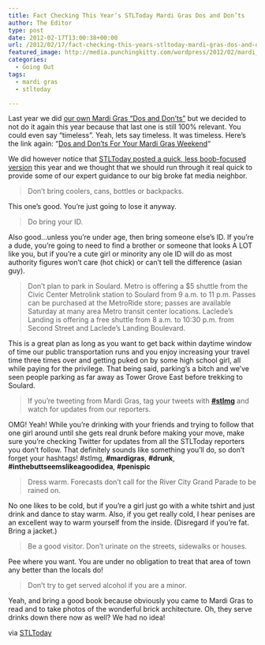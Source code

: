 ```yaml
---
title: Fact Checking This Year’s STLToday Mardi Gras Dos and Don’ts
author: The Editor
type: post
date: 2012-02-17T13:00:38+00:00
url: /2012/02/17/fact-checking-this-years-stltoday-mardi-gras-dos-and-donts/
featured_image: http://media.punchingkitty.com/wordpress/2012/02/mardi_gras_mayor_slay.jpeg
categories:
  - Going Out
tags:
  - mardi gras
  - stltoday

---
```

Last year we did <a href="http://punchingkitty.com/2011/03/04/dos-and-donts-for-your-mardi-gras-weekend/" target="_blank">our own Mardi Gras &#8220;Dos and Don&#8217;ts&#8221;</a> but we decided to not do it again this year because that last one is still 100% relevant. You could even say &#8220;timeless&#8221;. Yeah, lets say timeless. It was timeless. Here&#8217;s the link again: &#8220;<a href="http://punchingkitty.com/2011/03/04/dos-and-donts-for-your-mardi-gras-weekend/" target="_blank">Dos and Don&#8217;ts For Your Mardi Gras Weekend</a>&#8220;

We did however notice that <a href="http://www.stltoday.com/soulard-mardi-gras-dos-and-don-ts/article_fec2505a-583f-11e1-91e2-001a4bcf6878.html" target="_blank">STLToday posted a quick, less boob-focused version</a> this year and we thought that we should run through it real quick to provide some of our expert guidance to our big broke fat media neighbor.

> Don&#8217;t bring coolers, cans, bottles or backpacks.

This one&#8217;s good. You&#8217;re just going to lose it anyway.

> Do bring your ID.

Also good&#8230;unless you&#8217;re under age, then bring someone else&#8217;s ID. If you&#8217;re a dude, you&#8217;re going to need to find a brother or someone that looks A LOT like you, but if you&#8217;re a cute girl or minority any ole ID will do as most authority figures won&#8217;t care (hot chick) or can&#8217;t tell the difference (asian guy).

> Don&#8217;t plan to park in Soulard. Metro is offering a $5 shuttle from the Civic Center Metrolink station to Soulard from 9 a.m. to 11 p.m. Passes can be purchased at the MetroRide store; passes are available Saturday at many area Metro transit center locations. Laclede&#8217;s Landing is offering a free shuttle from 8 a.m. to 10:30 p.m. from Second Street and Laclede&#8217;s Landing Boulevard.

This is a great plan as long as you want to get back within daytime window of time our public transportation runs and you enjoy increasing your travel time three times over and getting puked on by some high school girl, all while paying for the privilege. That being said, parking&#8217;s a bitch and we&#8217;ve seen people parking as far away as Tower Grove East before trekking to Soulard.

> If you&#8217;re tweeting from Mardi Gras, tag your tweets with **<a href="https://twitter.com/#!/search/%23stlmg" target="_blank">#stlmg</a>** and watch for updates from our reporters.

OMG! Yeah! While you&#8217;re drinking with your friends and trying to follow that one girl around until she gets real drunk before making your move, make sure you&#8217;re checking Twitter for updates from all the STLToday reporters you don&#8217;t follow. That definitely sounds like something you&#8217;ll do, so don&#8217;t forget your hashtags! #stlmg, **#mardigras**, **#drunk**, **#inthebuttseemslikeagoodidea**, **#penispic**

> Dress warm. Forecasts don&#8217;t call for the River City Grand Parade to be rained on.

No one likes to be cold, but if you&#8217;re a girl just go with a white tshirt and just drink and dance to stay warm. Also, if you get really cold, I hear penises are an excellent way to warm yourself from the inside. (Disregard if you&#8217;re fat. Bring a jacket.)

> Be a good visitor. Don&#8217;t urinate on the streets, sidewalks or houses.

Pee where you want. You are under no obligation to treat that area of town any better than the locals do!

> Don&#8217;t try to get served alcohol if you are a minor.

Yeah, and bring a good book because obviously you came to Mardi Gras to read and to take photos of the wonderful brick architecture. Oh, they serve drinks down there now as well? We had no idea!

via <a href="http://www.stltoday.com/soulard-mardi-gras-dos-and-don-ts/article_fec2505a-583f-11e1-91e2-001a4bcf6878.html" target="_blank">STLToday</a>